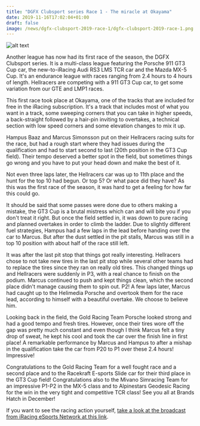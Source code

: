 ```yaml
---
title: "DGFX Clubsport series Race 1 - The miracle at Okayama"
date: 2019-11-16T17:02:04+01:00
draft: false
image: /news/dgfx-clubsport-2019-race-1/dgfx-clubsport-2019-race-1.png
---
```

![alt text](/news/dgfx-clubsport-2019-race-1/dgfx-clubsport-2019-race-1.png)

Another league has now had its first race of the season, the DGFX Clubsport series. It is a multi-class league featuring the Porsche 911 GT3 Cup car, the new-to-iRacing Audi RS3 LMS TCR car and the Mazda MX-5 Cup. It's an endurance league with races ranging from 2.4 hours to 4 hours of length. Hellracers are competing with a 911 GT3 Cup car, to get some variation from our GTE and LMP1 races.

This first race took place at Okayama, one of the tracks that are included for free in the iRacing subscription. It's a track that includes most of what you want in a track, some sweeping corners that you can take in higher speeds, a back-straight followed by a hair-pin inviting to overtakes, a technical section with low speed corners and some elevation changes to mix it up.

Hampus Baaz and Marcus Simonsson put on their Hellracers racing suits for the race, but had a rough start where they had issues during the qualification and had to start second to last (20th position in the GT3 Cup field). Their tempo deserved a better spot in the field, but sometimes things go wrong and you have to put your head down and make the best of it.

Not even three laps later, the Hellracers car was up to 11th place and the hunt for the top 10 had begun. Or top 5? Or what pace did they have? As this was the first race of the season, it was hard to get a feeling for how far this could go. 

It should be said that some passes were done due to others making a mistake, the GT3 Cup is a brutal mistress which can and will bite you if you don't treat it right. But once the field settled in, it was down to pure racing and planned overtakes in order to climb the ladder. Due to slightly different fuel strategies, Hampus had a few laps in the lead before handing over the car to Marcus. But after the dust settled in the pit stalls, Marcus was still in a top 10 position with about half of the race still left.

It was after the last pit stop that things got really interesting. Hellracers chose to not take new tires in the last pit stop while several other teams had to replace the tires since they ran on really old tires. This changed things up and Hellracers were suddenly in P3, with a real chance to finish on the podium. Marcus continued to push and kept things clean, which the second place didn't manage causing them to spin out. P2! A few laps later, Marcus had caught up to the Helimedia Porsche and overtook them for the race lead, according to himself with a beautiful overtake. We choose to believe him.

Looking back in the field, the Gold Racing Team Porsche looked strong and had a good tempo and fresh tires. However, once their tires wore off the gap was pretty much constant and even though I think Marcus felt a tiny drop of sweat, he kept his cool and took the car over the finish line in first place! A remarkable performance by Marcus and Hampus to after a mishap in the qualification take the car from P20 to P1 over these 2.4 hours! Impressive!

Congratulations to the Gold Racing Team for a well fought race and a second place and to the Racekraft E-sports Slide car for their third place in the GT3 Cup field! Congratulations also to the Mivano Simracing Team for an impressive P1-P2 in the MX-5 class and to Alpinestars Geodesic Racing for the win in the very tight and competitive TCR class! See you all at Brands Hatch in December!

If you want to see the racing action yourself, [take a look at the broadcast from iRacing eSports Network at this link](https://www.youtube.com/watch?v=y1pv1YkeGC0).

